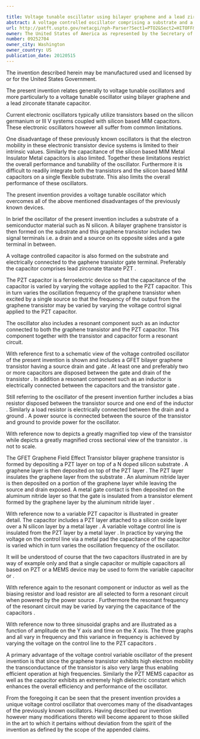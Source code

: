 ```yaml
---

title: Voltage tunable oscillator using bilayer graphene and a lead zirconate titanate capacitor
abstract: A voltage controlled oscillator comprising a substrate and a bilayer graphene transistor formed on the substrate. The transistor has two signal terminals and a gate terminal positioned in between the signal terminals. A voltage controlled PZT or MEMS capacitor is also formed on the substrate. The capacitor is electrically connected to the transistor gate terminal. At least one component is connected to the transistor and capacitor to form a resonant circuit.
url: http://patft.uspto.gov/netacgi/nph-Parser?Sect1=PTO2&Sect2=HITOFF&p=1&u=%2Fnetahtml%2FPTO%2Fsearch-adv.htm&r=1&f=G&l=50&d=PALL&S1=09252704&OS=09252704&RS=09252704
owner: The United States of America as represented by the Secretary of the Army
number: 09252704
owner_city: Washington
owner_country: US
publication_date: 20120515
---
```

The invention described herein may be manufactured used and licensed by or for the United States Government.

The present invention relates generally to voltage tunable oscillators and more particularly to a voltage tunable oscillator using bilayer graphene and a lead zirconate titanate capacitor.

Current electronic oscillators typically utilize transistors based on the silicon germanium or III V systems coupled with silicon based MIM capacitors. These electronic oscillators however all suffer from common limitations.

One disadvantage of these previously known oscillators is that the electron mobility in these electronic transistor device systems is limited to their intrinsic values. Similarly the capacitance of the silicon based MIM Metal Insulator Metal capacitors is also limited. Together these limitations restrict the overall performance and tunability of the oscillator. Furthermore it is difficult to readily integrate both the transistors and the silicon based MIM capacitors on a single flexible substrate. This also limits the overall performance of these oscillators.

The present invention provides a voltage tunable oscillator which overcomes all of the above mentioned disadvantages of the previously known devices.

In brief the oscillator of the present invention includes a substrate of a semiconductor material such as N silicon. A bilayer graphene transistor is then formed on the substrate and this graphene transistor includes two signal terminals i.e. a drain and a source on its opposite sides and a gate terminal in between.

A voltage controlled capacitor is also formed on the substrate and electrically connected to the gaphene transistor gate terminal. Preferably the capacitor comprises lead zirconate titanate PZT .

The PZT capacitor is a ferroelectric device so that the capacitance of the capacitor is varied by varying the voltage applied to the PZT capacitor. This in turn varies the oscillation frequency of the graphene transistor when excited by a single source so that the frequency of the output from the graphene transistor may be varied by varying the voltage control signal applied to the PZT capacitor.

The oscillator also includes a resonant component such as an inductor connected to both the graphene transistor and the PZT capacitor. This component together with the transistor and capacitor form a resonant circuit.

With reference first to a schematic view of the voltage controlled oscillator of the present invention is shown and includes a GFET bilayer graphene transistor having a source drain and gate . At least one and preferably two or more capacitors are disposed between the gate and drain of the transistor . In addition a resonant component such as an inductor is electrically connected between the capacitors and the transistor gate .

Still referring to the oscillator of the present invention further includes a bias resistor disposed between the transistor source and one end of the inductor . Similarly a load resistor is electrically connected between the drain and a ground . A power source is connected between the source of the transistor and ground to provide power for the oscillator.

With reference now to depicts a greatly magnified top view of the transistor while depicts a greatly magnified cross sectional view of the transistor . is not to scale.

The GFET Graphene Field Effect Transistor bilayer graphene transistor is formed by depositing a PZT layer on top of a N doped silicon substrate . A graphene layer is then deposited on top of the PZT layer . The PZT layer insulates the graphene layer from the substrate . An aluminum nitride layer is then deposited on a portion of the graphene layer while leaving the source and drain exposed. A metal gate contact is then deposited on the aluminum nitride layer so that the gate is insulated from a transistor element formed by the graphene layer by the aluminum nitride layer .

With reference now to a variable PZT capacitor is illustrated in greater detail. The capacitor includes a PZT layer attached to a silicon oxide layer over a N silicon layer by a metal layer . A variable voltage control line is insulated from the PZT layer by a metal layer . In practice by varying the voltage on the control line via a metal pad the capacitance of the capacitor is varied which in turn varies the oscillation frequency of the oscillator.

It will be understood of course that the two capacitors illustrated in are by way of example only and that a single capacitor or multiple capacitors all based on PZT or a MEMS device may be used to form the variable capacitor or .

With reference again to the resonant component or inductor as well as the biasing resistor and load resistor are all selected to form a resonant circuit when powered by the power source . Furthermore the resonant frequency of the resonant circuit may be varied by varying the capacitance of the capacitors .

With reference now to three sinusoidal graphs and are illustrated as a function of amplitude on the Y axis and time on the X axis. The three graphs and all vary in frequency and this variance in frequency is achieved by varying the voltage on the control line to the PZT capacitors .

A primary advantage of the voltage control variable oscillator of the present invention is that since the graphene transistor exhibits high electron mobility the transconductance of the transistor is also very large thus enabling efficient operation at high frequencies. Similarly the PZT MEMS capacitor as well as the capacitor exhibits an extremely high dielectric constant which enhances the overall efficiency and performance of the oscillator.

From the foregoing it can be seen that the present invention provides a unique voltage control oscillator that overcomes many of the disadvantages of the previously known oscillators. Having described our invention however many modifications thereto will become apparent to those skilled in the art to which it pertains without deviation from the spirit of the invention as defined by the scope of the appended claims.

